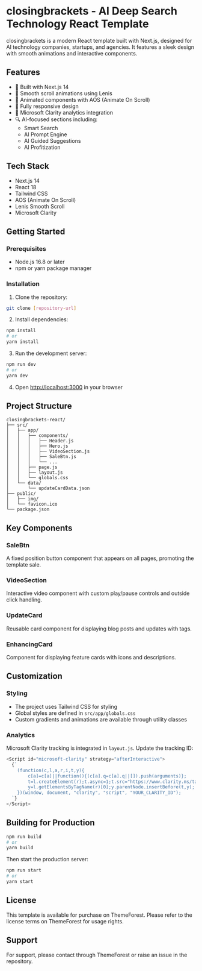 # closingbrackets - AI Deep Search Technology React Template

closingbrackets is a modern React template built with Next.js, designed for AI technology companies, startups, and agencies. It features a sleek design with smooth animations and interactive components.

## Features

- 🚀 Built with Next.js 14
- 💫 Smooth scroll animations using Lenis
- 🎨 Animated components with AOS (Animate On Scroll)
- 📱 Fully responsive design
- 🎯 Microsoft Clarity analytics integration
- 🔍 AI-focused sections including:
  - Smart Search
  - AI Prompt Engine
  - AI Guided Suggestions
  - AI Profitization

## Tech Stack

- Next.js 14
- React 18
- Tailwind CSS
- AOS (Animate On Scroll)
- Lenis Smooth Scroll
- Microsoft Clarity

## Getting Started

### Prerequisites

- Node.js 16.8 or later
- npm or yarn package manager

### Installation

1. Clone the repository:

```bash
git clone [repository-url]
```

2. Install dependencies:

```bash
npm install
# or
yarn install
```

3. Run the development server:

```bash
npm run dev
# or
yarn dev
```

4. Open [http://localhost:3000](http://localhost:3000) in your browser

## Project Structure

```
closingbrackets-react/
├── src/
│   ├── app/
│   │   ├── components/
│   │   │   ├── Header.js
│   │   │   ├── Hero.js
│   │   │   ├── VideoSection.js
│   │   │   ├── SaleBtn.js
│   │   │   └── ...
│   │   ├── page.js
│   │   ├── layout.js
│   │   └── globals.css
│   └── data/
│       └── updateCardData.json
├── public/
│   ├── img/
│   └── favicon.ico
└── package.json
```

## Key Components

### SaleBtn

A fixed position button component that appears on all pages, promoting the template sale.

### VideoSection

Interactive video component with custom play/pause controls and outside click handling.

### UpdateCard

Reusable card component for displaying blog posts and updates with tags.

### EnhancingCard

Component for displaying feature cards with icons and descriptions.

## Customization

### Styling

- The project uses Tailwind CSS for styling
- Global styles are defined in `src/app/globals.css`
- Custom gradients and animations are available through utility classes

### Analytics

Microsoft Clarity tracking is integrated in `layout.js`. Update the tracking ID:

```javascript
<Script id="microsoft-clarity" strategy="afterInteractive">
  {`
    (function(c,l,a,r,i,t,y){
        c[a]=c[a]||function(){(c[a].q=c[a].q||[]).push(arguments)};
        t=l.createElement(r);t.async=1;t.src="https://www.clarity.ms/tag/"+i;
        y=l.getElementsByTagName(r)[0];y.parentNode.insertBefore(t,y);
    })(window, document, "clarity", "script", "YOUR_CLARITY_ID");
  `}
</Script>
```

## Building for Production

```bash
npm run build
# or
yarn build
```

Then start the production server:

```bash
npm run start
# or
yarn start
```

## License

This template is available for purchase on ThemeForest. Please refer to the license terms on ThemeForest for usage rights.

## Support

For support, please contact through ThemeForest or raise an issue in the repository.
